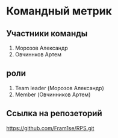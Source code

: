 # Командный метрик

## Участники команды
1. Морозов Александр
2. Овчиннков Артем

## роли
1. Team leader (Морозов Александр)
2. Member (Овчинников Артем)

## Ссылка на репозеторий 
https://github.com/Fram1se/RPS.git
